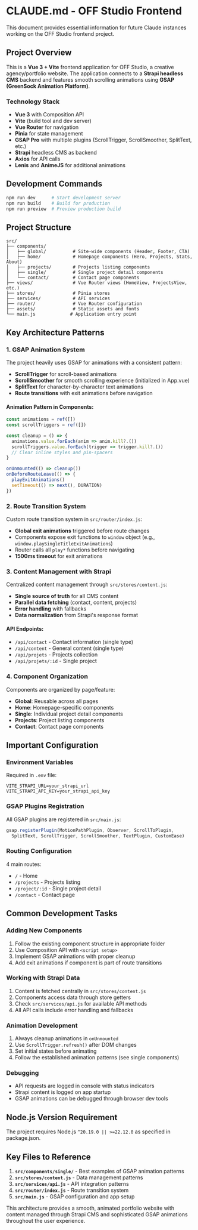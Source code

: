 # CLAUDE.md - OFF Studio Frontend

This document provides essential information for future Claude instances working on the OFF Studio frontend project.

## Project Overview

This is a **Vue 3 + Vite** frontend application for OFF Studio, a creative agency/portfolio website. The application connects to a **Strapi headless CMS** backend and features smooth scrolling animations using **GSAP (GreenSock Animation Platform)**.

### Technology Stack
- **Vue 3** with Composition API
- **Vite** (build tool and dev server)
- **Vue Router** for navigation
- **Pinia** for state management
- **GSAP Pro** with multiple plugins (ScrollTrigger, ScrollSmoother, SplitText, etc.)
- **Strapi** headless CMS as backend
- **Axios** for API calls
- **Lenis** and **AnimeJS** for additional animations

## Development Commands

```bash
npm run dev      # Start development server
npm run build    # Build for production
npm run preview  # Preview production build
```

## Project Structure

```
src/
├── components/
│   ├── global/          # Site-wide components (Header, Footer, CTA)
│   ├── home/            # Homepage components (Hero, Projects, Stats, About)
│   ├── projects/        # Projects listing components
│   ├── single/          # Single project detail components
│   └── contact/         # Contact page components
├── views/               # Vue Router views (HomeView, ProjectsView, etc.)
├── stores/              # Pinia stores
├── services/            # API services
├── router/              # Vue Router configuration
├── assets/              # Static assets and fonts
└── main.js             # Application entry point
```

## Key Architecture Patterns

### 1. GSAP Animation System
The project heavily uses GSAP for animations with a consistent pattern:
- **ScrollTrigger** for scroll-based animations
- **ScrollSmoother** for smooth scrolling experience (initialized in App.vue)
- **SplitText** for character-by-character text animations
- **Route transitions** with exit animations before navigation

#### Animation Pattern in Components:
```javascript
const animations = ref([])
const scrollTriggers = ref([])

const cleanup = () => {
  animations.value.forEach(anim => anim.kill?.())
  scrollTriggers.value.forEach(trigger => trigger.kill?.())
  // Clear inline styles and pin-spacers
}

onUnmounted(() => cleanup())
onBeforeRouteLeave(() => {
  playExitAnimations()
  setTimeout(() => next(), DURATION)
})
```

### 2. Route Transition System
Custom route transition system in `src/router/index.js`:
- **Global exit animations** triggered before route changes
- Components expose exit functions to `window` object (e.g., `window.playSingleTitleExitAnimations`)
- Router calls all `play*` functions before navigating
- **1500ms timeout** for exit animations

### 3. Content Management with Strapi
Centralized content management through `src/stores/content.js`:
- **Single source of truth** for all CMS content
- **Parallel data fetching** (contact, content, projects)
- **Error handling** with fallbacks
- **Data normalization** from Strapi's response format

#### API Endpoints:
- `/api/contact` - Contact information (single type)
- `/api/content` - General content (single type)
- `/api/projets` - Projects collection
- `/api/projets/:id` - Single project

### 4. Component Organization
Components are organized by page/feature:
- **Global**: Reusable across all pages
- **Home**: Homepage-specific components
- **Single**: Individual project detail components
- **Projects**: Project listing components
- **Contact**: Contact page components

## Important Configuration

### Environment Variables
Required in `.env` file:
```
VITE_STRAPI_URL=your_strapi_url
VITE_STRAPI_API_KEY=your_strapi_api_key
```

### GSAP Plugins Registration
All GSAP plugins are registered in `src/main.js`:
```javascript
gsap.registerPlugin(MotionPathPlugin, Observer, ScrollToPlugin,
  SplitText, ScrollTrigger, ScrollSmoother, TextPlugin, CustomEase)
```

### Routing Configuration
4 main routes:
- `/` - Home
- `/projects` - Projects listing
- `/project/:id` - Single project detail
- `/contact` - Contact page

## Common Development Tasks

### Adding New Components
1. Follow the existing component structure in appropriate folder
2. Use Composition API with `<script setup>`
3. Implement GSAP animations with proper cleanup
4. Add exit animations if component is part of route transitions

### Working with Strapi Data
1. Content is fetched centrally in `src/stores/content.js`
2. Components access data through store getters
3. Check `src/services/api.js` for available API methods
4. All API calls include error handling and fallbacks

### Animation Development
1. Always cleanup animations in `onUnmounted`
2. Use `ScrollTrigger.refresh()` after DOM changes
3. Set initial states before animating
4. Follow the established animation patterns (see single components)

### Debugging
- API requests are logged in console with status indicators
- Strapi content is logged on app startup
- GSAP animations can be debugged through browser dev tools

## Node.js Version Requirement
The project requires Node.js `^20.19.0 || >=22.12.0` as specified in package.json.

## Key Files to Reference

1. **`src/components/single/`** - Best examples of GSAP animation patterns
2. **`src/stores/content.js`** - Data management patterns
3. **`src/services/api.js`** - API integration patterns
4. **`src/router/index.js`** - Route transition system
5. **`src/main.js`** - GSAP configuration and app setup

This architecture provides a smooth, animated portfolio website with content managed through Strapi CMS and sophisticated GSAP animations throughout the user experience.